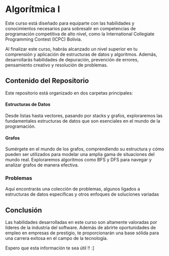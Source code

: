 # Algorítmica I 

Este curso está diseñado para equiparte con las habilidades y conocimientos necesarios para sobresalir en competencias de programación competitiva de alto nivel, como la International Collegiate Programming Contest (ICPC) Bolivia.

Al finalizar este curso, habrás alcanzado un nivel superior en tu comprensión y aplicación de estructuras de datos y algoritmos. Además, desarrollarás habilidades de depuración, prevención de errores, pensamiento creativo y resolución de problemas.

## Contenido del Repositorio

Este repositorio está organizado en dos carpetas principales:

#### Estructuras de Datos
Desde listas hasta vectores, pasando por stacks y grafos, exploraremos las fundamentales estructuras de datos que son esenciales en el mundo de la programación.

#### Grafos
Sumérgete en el mundo de los grafos, comprendiendo su estructura y cómo pueden ser utilizados para modelar una amplia gama de situaciones del mundo real. Exploraremos algoritmos como BFS y DFS para navegar y analizar grafos de manera efectiva.
### Problemas
Aquí encontrarás una colección de problemas, algunos ligados a estructuras de datos específicas y otros enfoques de soluciones variadas


## Conclusión

Las habilidades desarrolladas en este curso son altamente valoradas por líderes de la industria del software. Además de abrirte oportunidades de empleo en empresas de prestigio, te proporcionarán una base sólida para una carrera exitosa en el campo de la tecnología.

Espero que esta información te sea útil !! :]
